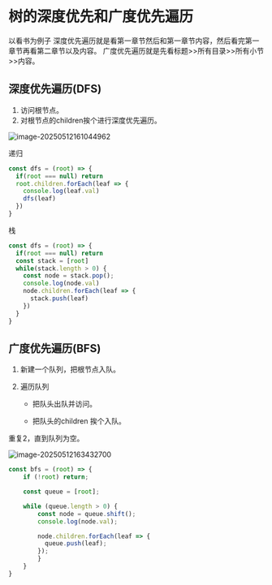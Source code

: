 # 树的深度优先和广度优先遍历

以看书为例子
深度优先遍历就是看第一章节然后和第一章节内容，然后看完第一章节再看第二章节以及内容。
广度优先遍历就是先看标题>>所有目录>>所有小节>>内容。

## 深度优先遍历(DFS)

1. 访问根节点。
2. 对根节点的children挨个进行深度优先遍历。

![image-20250512161044962](https://typora-an.oss-cn-hangzhou.aliyuncs.com/%E5%89%8D%E7%AB%AF/image-20250512161044962.png)

递归

```js
const dfs = (root) => {
  if(root === null) return
  root.children.forEach(leaf => {
    console.log(leaf.val)
    dfs(leaf)
  })
}
```

栈

```js
const dfs = (root) => {
  if(root === null) return
  const stack = [root]
  while(stack.length > 0) {
    const node = stack.pop();
    console.log(node.val)
    node.children.forEach(leaf => {
      stack.push(leaf)
    })
  }
}
```

## 广度优先遍历(BFS)

1. 新建一个队列，把根节点入队。

2. 遍历队列

   - 把队头出队并访问。

   - 把队头的children 挨个入队。

重复2，直到队列为空。

![image-20250512163432700](https://typora-an.oss-cn-hangzhou.aliyuncs.com/%E5%89%8D%E7%AB%AF/image-20250512163432700.png)

```js
const bfs = (root) => {
    if (!root) return;

    const queue = [root];

    while (queue.length > 0) {
        const node = queue.shift();
        console.log(node.val);

        node.children.forEach(leaf => {
          queue.push(leaf);
        });
    	}
    }
}
```


